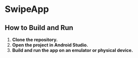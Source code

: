 # SwipeApp

## How to Build and Run

1. **Clone the repository.**
2. **Open the project in Android Studio.**
3. **Build and run the app on an emulator or physical device.**
